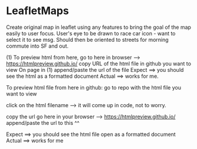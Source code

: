 # LeafletMaps
Create original map in leaflet using any features to bring the goal of the map easily to user focus.
User's eye to be drawn to race car icon - want to select it to see msg.  Should then be oriented to streets for morning commute into SF and out.

(1) To preview html from here, go to here in browser -->    https://htmlpreview.github.io/
copy URL of the html file in github you want to view
On page in (1) append/paste the url of the file 
Expect ==>  you should see the html as a formatted document
Actual ==>  works for me.


To preview html file from here in github:
go to repo with the html file you want to view

click on the html filename
--> it will come up in code, not to worry. 

copy the url
go here in your browser -->    https://htmlpreview.github.io/
append/paste the url to this   ^^

Expect ==>  you should see the html file open as a formatted document
Actual ==>  works for me

